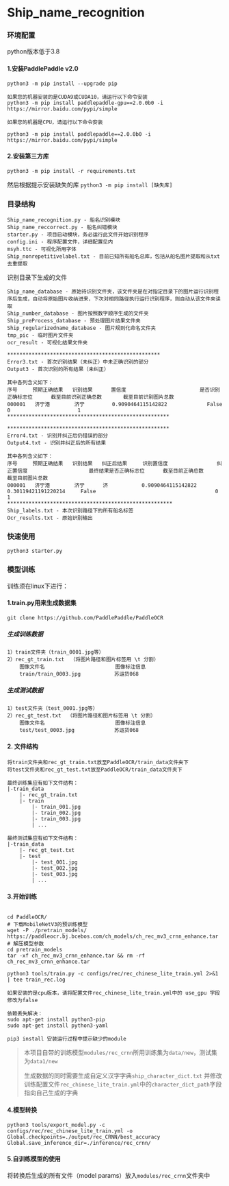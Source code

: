 # Ship_name_recognition
### 环境配置
python版本低于3.8

#### 1.安装PaddlePaddle v2.0
```
python3 -m pip install --upgrade pip

如果您的机器安装的是CUDA9或CUDA10，请运行以下命令安装
python3 -m pip install paddlepaddle-gpu==2.0.0b0 -i https://mirror.baidu.com/pypi/simple

如果您的机器是CPU，请运行以下命令安装

python3 -m pip install paddlepaddle==2.0.0b0 -i https://mirror.baidu.com/pypi/simple
```
#### 2.安装第三方库
```
python3 -m pip install -r requirements.txt
```
然后根据提示安装缺失的库 ```python3 -m pip install [缺失库]```



### 目录结构
```
Ship_name_recognition.py - 船名识别模块
Ship_name_reccorrect.py - 船名纠错模块
starter.py - 项目启动模块，务必运行此文件开始识别程序
config.ini - 程序配置文件，详细配置见内
msyh.ttc - 可视化所用字体
Ship_nonrepetitivelabel.txt - 目前已知所有船名总库，包括从船名图片提取和从txt去重提取
```
识别目录下生成的文件
```
Ship_name_database - 原始待识别文件夹，该文件夹是在对指定目录下的图片运行识别程序后生成，自动将原始图片收纳进来，下次对相同路径执行运行识别程序，则自动从该文件夹读取
Ship_number_database - 图片按照数字顺序生成的文件夹
Ship_preProcess_database - 预处理图片结果文件夹
Ship_regularizedname_database - 图片规则化命名文件夹
tmp_pic - 临时图片文件夹
ocr_result - 可视化结果文件夹

**************************************************
Error3.txt - 首次识别结果（未纠正）中未正确识别的部分
Output3 - 首次识别的所有结果（未纠正）

其中各列含义如下：
序号     预期正确结果   识别结果      置信度                        是否识别正确标志位      截至目前识别正确总数       截至目前识别图片总数
000001   济宁港        济宁         0.9090464115142822             False                     0                      1
*****************************************************

*****************************************************
Error4.txt - 识别并纠正后仍错误的部分
Output4.txt - 识别并纠正后的所有结果

其中各列含义如下：
序号     预期正确结果   识别结果   纠正后结果     识别置信度                纠正置信度                    最终结果是否正确标志位      截至目前正确总数       截至目前图片总数
000001   济宁港        济宁      济           0.9090464115142822   0.30119421191220214     False                                       0                               1
******************************************************
Ship_labels.txt - 本次识别路径下的所有船名标签
Ocr_results.txt - 原始识别输出
```

### 快速使用
```
python3 starter.py
```

### 模型训练

训练须在linux下进行：
#### 1.train.py用来生成数据集
```
git clone https://github.com/PaddlePaddle/PaddleOCR
```
##### 生成训练数据
    1）train文件夹（train_0001.jpg等）
    2）rec_gt_train.txt  （将图片路径和图片标签用 \t 分割）
        图像文件名                       图像标注信息
        train/train_0003.jpg	       苏运货068
##### 生成测试数据
    1）test文件夹（test_0001.jpg等）
    2）rec_gt_test.txt  （将图片路径和图片标签用 \t 分割）
        图像文件名                       图像标注信息
        test/test_0003.jpg	           苏运货068

#### 2. 文件结构
    将train文件夹和rec_gt_train.txt放至PaddleOCR/train_data文件夹下
    将test文件夹和rec_gt_test.txt放至PaddleOCR/train_data文件夹下
		
	最终训练集应有如下文件结构：
    |-train_data
        |- rec_gt_train.txt
        |- train
            |- train_001.jpg
            |- train_002.jpg
            |- train_003.jpg
            | ...
    
    最终测试集应有如下文件结构：
    |-train_data
        |- rec_gt_test.txt
        |- test
            |- test_001.jpg
            |- test_002.jpg
            |- test_003.jpg
            | ...



#### 3.开始训练
```

cd PaddleOCR/
# 下载MobileNetV3的预训练模型
wget -P ./pretrain_models/ https://paddleocr.bj.bcebos.com/ch_models/ch_rec_mv3_crnn_enhance.tar
# 解压模型参数
cd pretrain_models
tar -xf ch_rec_mv3_crnn_enhance.tar && rm -rf ch_rec_mv3_crnn_enhance.tar

python3 tools/train.py -c configs/rec/rec_chinese_lite_train.yml 2>&1 | tee train_rec.log

如果安装的是cpu版本，请将配置文件rec_chinese_lite_train.yml中的 use_gpu 字段修改为false
```

```
依赖丢失解决：
sudo apt-get install python3-pip
sudo apt-get install python3-yaml

pip3 install 安装运行过程中提示缺少的module
```


> 本项目自带的训练模型`modules/rec_crnn`所用训练集为`data/new`，测试集为`data1/new` 
>
> 生成数据的同时需要生成自定义汉字字典`ship_character_dict.txt` 并修改训练配置文件`rec_chinese_lite_train.yml`中的`character_dict_path`字段指向自己生成的字典

#### 4.模型转换
```
python3 tools/export_model.py -c configs/rec/rec_chinese_lite_train.yml -o Global.checkpoints=./output/rec_CRNN/best_accuracy Global.save_inference_dir=./inference/rec_crnn/
```

#### 5.自训练模型的使用

将转换后生成的所有文件（model params）放入`modules/rec_crnn`文件夹中



